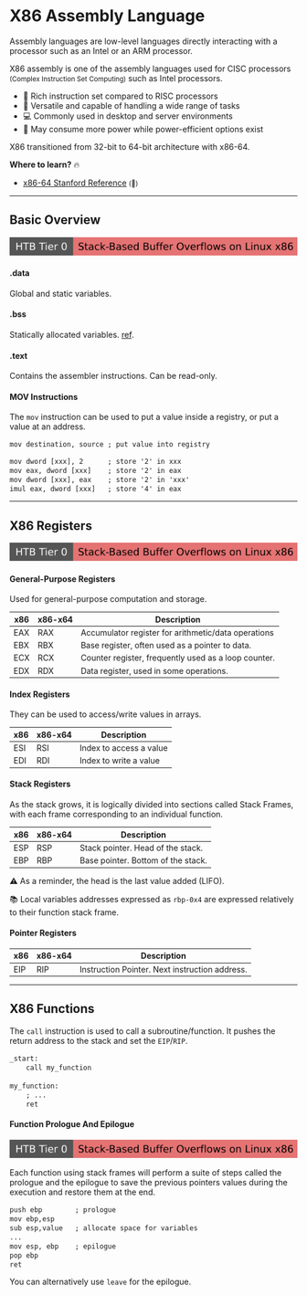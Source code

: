 # X86 Assembly Language

<div class="row row-cols-lg-2"><div>

Assembly languages are low-level languages directly interacting with a processor such as an Intel or an ARM processor.

X86 assembly is one of the assembly languages used for CISC processors <small>(Complex Instruction Set Computing)</small> such as Intel processors.

* 🧐 Rich instruction set compared to RISC processors
* 🧩️ Versatile and capable of handling a wide range of tasks
* 💻 Commonly used in desktop and server environments
* 🚨 May consume more power while power-efficient options exist

X86 transitioned from 32-bit to 64-bit architecture with x86-64.
</div><div>

**Where to learn?** 🔥

* [x86-64 Stanford Reference](https://web.stanford.edu/class/cs107/resources/x86-64-reference.pdf) <small>(👻)</small>
</div></div>

<hr class="sep-both">

## Basic Overview

[![stack_based_buffer_overflows_linux_x86](../../../../cybersecurity/_badges/htb/stack_based_buffer_overflows_linux_x86.svg)](https://academy.hackthebox.com/course/preview/stack-based-buffer-overflows-on-linux-x86)

<div class="row row-cols-lg-2"><div>

#### .data

Global and static variables.

#### .bss

Statically allocated variables. [ref](https://stackoverflow.com/questions/8145243/x86-asm-linux-using-the-bss-section#8145374).

#### .text

Contains the assembler instructions. Can be read-only.
</div><div>

#### MOV Instructions

The `mov` instruction can be used to put a value inside a registry, or put a value at an address.

```x86asm
mov destination, source ; put value into registry
```

```x86asm
mov dword [xxx], 2      ; store '2' in xxx
mov eax, dword [xxx]    ; store '2' in eax
mov dword [xxx], eax    ; store '2' in 'xxx'
imul eax, dword [xxx]   ; store '4' in eax
```
</div></div>

<hr class="sep-both">

## X86 Registers

[![stack_based_buffer_overflows_linux_x86](../../../../cybersecurity/_badges/htb/stack_based_buffer_overflows_linux_x86.svg)](https://academy.hackthebox.com/course/preview/stack-based-buffer-overflows-on-linux-x86)

<div class="row row-cols-lg-2"><div>

#### General-Purpose Registers

Used for general-purpose computation and storage.

| x86 | x86-x64 | Description                                          |
|-----|---------|------------------------------------------------------|
| EAX    | RAX     | Accumulator register for arithmetic/data operations  |
| EBX    | RBX     | Base register, often used as a pointer to data.      |
| ECX    | RCX     | Counter register, frequently used as a loop counter. |
| EDX    | RDX     | Data register, used in some operations.              |

#### Index Registers

They can be used to access/write values in arrays.

| x86 | x86-x64 | Description             |
|-----|---------|-------------------------|
| ESI | RSI     | Index to access a value |
| EDI | RDI     | Index to write a value  |
</div><div>

#### Stack Registers

As the stack grows, it is logically divided into sections called Stack Frames, with each frame corresponding to an individual function.

| x86 | x86-x64 | Description                        |
|-----|---------|------------------------------------|
| ESP | RSP     | Stack pointer. Head of the stack.  |
| EBP | RBP     | Base pointer. Bottom of the stack. |

⚠️ As a reminder, the head is the last value added (LIFO).

📚 Local variables addresses expressed as `rbp-0x4` are expressed relatively to their function stack frame.

#### Pointer Registers

| x86 | x86-x64 | Description                                    |
|-----|---------|------------------------------------------------|
| EIP    | RIP     | Instruction Pointer. Next instruction address. |
</div></div>

<hr class="sep-both">

## X86 Functions

<div class="row row-cols-lg-2"><div>

The `call` instruction is used to call a subroutine/function. It pushes the return address to the stack and set the `EIP`/`RIP`.

```x86asm
_start:
    call my_function
    
my_function:
    ; ...
    ret
```

</div><div>

#### Function Prologue And Epilogue

[![stack_based_buffer_overflows_linux_x86](../../../../cybersecurity/_badges/htb/stack_based_buffer_overflows_linux_x86.svg)](https://academy.hackthebox.com/course/preview/stack-based-buffer-overflows-on-linux-x86)

Each function using stack frames will perform a suite of steps called the prologue and the epilogue to save the previous pointers values during the execution and restore them at the end.

```x86asm
push ebp        ; prologue
mov ebp,esp
sub esp,value   ; allocate space for variables
...
mov esp, ebp    ; epilogue
pop ebp
ret
```

You can alternatively use `leave` for the epilogue.
</div></div>